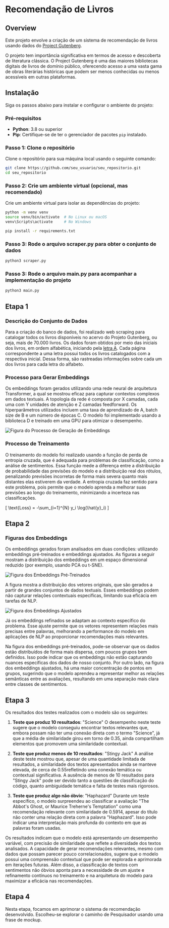 # Recomendação de Livros

## Overview

Este projeto envolve a criação de um sistema de recomendação de livros usando dados do [Project Gutenberg](https://www.gutenberg.org/). 

O projeto tem importância significativa em termos de acesso e descoberta de literatura clássica. O Project Gutenberg é uma das maiores bibliotecas digitais de livros de domínio público, oferecendo acesso a uma vasta gama de obras literárias históricas que podem ser menos conhecidas ou menos acessíveis em outras plataformas.

## Instalação

Siga os passos abaixo para instalar e configurar o ambiente do projeto:

### Pré-requisitos

- **Python**: 3.8 ou superior
- **Pip**: Certifique-se de ter o gerenciador de pacotes `pip` instalado.

### Passo 1: Clone o repositório

Clone o repositório para sua máquina local usando o seguinte comando:

```bash
git clone https://github.com/seu_usuario/seu_repositorio.git
cd seu_repositorio
```

### Passo 2: Crie um ambiente virtual (opcional, mas recomendado)
Crie um ambiente virtual para isolar as dependências do projeto:

```bash
python -m venv venv
source venv/bin/activate  # No Linux ou macOS
venv\Scripts\activate     # No Windows
```

```bash
pip install -r requirements.txt
```

### Passo 3: Rode o arquivo scraper.py para obter o conjunto de dados

```bash
python3 scraper.py
```

### Passo 3: Rode o arquivo main.py para acompanhar a implementação do projeto

```bash
python3 main.py
```

## Etapa 1

### Descrição do Conjunto de Dados

Para a criação do banco de dados, foi realizado web scraping para catalogar todos os livros disponíveis no acervo do Projeto Gutenberg, ou seja, mais de 70.000 livros. Os dados foram obtidos por meio das iniciais dos livros, em ordem alfabética, iniciando pela [letra A](https://www.gutenberg.org/browse/titles/a). Cada página correspondente a uma letra possui todos os livros catalogados com a respectiva inicial. Dessa forma, são rastreadas informações sobre cada um dos livros para cada letra do alfabeto.

### Processo para Gerar Embeddings

Os embeddings foram gerados utilizando uma rede neural de arquitetura Transformer, a qual se mostrou eficaz para capturar contextos complexos em dados textuais. A topologia da rede é composta por X camadas, cada uma com Y unidades de atenção e Z camadas feedforward. Os hiperparâmetros utilizados incluem uma taxa de aprendizado de A, batch size de B e um número de épocas C. O modelo foi implementado usando a biblioteca D e treinado em uma GPU para otimizar o desempenho.

![Figura do Processo de Geração de Embeddings](./img/distilbert_architecture.png)

### Processo de Treinamento

O treinamento do modelo foi realizado usando a função de perda de entropia cruzada, que é adequada para problemas de classificação, como a análise de sentimentos. Essa função mede a diferença entre a distribuição de probabilidade das previsões do modelo e a distribuição real dos rótulos, penalizando previsões incorretas de forma mais severa quanto mais distantes elas estiverem da verdade. A entropia cruzada faz sentido para este problema, pois permite que o modelo aprenda a melhorar suas previsões ao longo do treinamento, minimizando a incerteza nas classificações.

\[
\text{Loss} = -\sum_{i=1}^{N} y_i \log(\hat{y}_i)
\]

## Etapa 2

### Figuras dos Embeddings

Os embeddings gerados foram analisados em duas condições: utilizando embeddings pré-treinados e embeddings ajustados. As figuras a seguir mostram a distribuição dos embeddings em um espaço dimensional reduzido (por exemplo, usando PCA ou t-SNE).

![Figura dos Embeddings Pré-Treinados](./img/emb_originais.png)

A figura mostra a distribuição dos vetores originais, que são gerados a partir de grandes conjuntos de dados textuais. Esses embeddings podem não capturar relações contextuais específicas, limitando sua eficácia em tarefas de NLP.

![Figura dos Embeddings Ajustados](./img/emb_ajustados.png)

Já os embeddings refinados se adaptam ao contexto específico do problema. Esse ajuste permite que os vetores representem relações mais precisas entre palavras, melhorando a performance do modelo em aplicações de NLP ao proporcionar recomendações mais relevantes.

Na figura dos embeddings pré-treinados, pode-se observar que os dados estão distribuídos de forma mais dispersa, com poucos grupos bem definidos. Isso pode indicar que os embeddings não estão capturando nuances específicas dos dados de nosso conjunto. Por outro lado, na figura dos embeddings ajustados, há uma maior concentração de pontos em grupos, sugerindo que o modelo aprendeu a representar melhor as relações semânticas entre as avaliações, resultando em uma separação mais clara entre classes de sentimentos.

## Etapa 3

Os resultados dos testes realizados com o modelo são os seguintes:

1. **Teste que produz 10 resultados**: "Science"
O desempenho neste teste sugere que o modelo conseguiu encontrar textos relevantes que, embora possam não ter uma conexão direta com o termo "Science", já que a média de similaridade girou em torno de 0.35, ainda compartilham elementos que promovem uma similaridade contextual.

2. **Teste que produz menos de 10 resultados**: "Stingy Jack"
A análise deste teste mostrou que, apesar de uma quantidade limitada de resultados, a similaridade dos textos apresentados ainda se manteve elevada, de cerca de 0.55refletindo uma conexão temática ou contextual significativa. A ausência de menos de 10 resultados para "Stingy Jack" pode ser devido tanto a questões de classificação do código, quanto ambiguidade temática e falta de testes mais rigorosos.

3. **Teste que produz algo não óbvio**: "Haphazard"
Durante um teste específico, o modelo surpreendeu ao classificar a avaliação "The Abbot's Ghost, or Maurice Treherne's Temptation" como uma recomendação relevante com similaridade de 0.5914, apesar do título não conter uma relação direta com a palavra "Haphazard". Isso pode indicar uma interpretação mais profunda do contexto em que as palavras foram usadas.

Os resultados indicam que o modelo está apresentando um desempenho variável, com precisão de similaridade que reflete a diversidade dos textos analisados. A capacidade de gerar recomendações relevantes, mesmo com dados que possam parecer pouco correlacionados, sugere que o modelo possui uma compreensão contextual que pode ser explorada e aprimorada em iterações futuras. Além disso, a classificação de textos com sentimentos não óbvios aponta para a necessidade de um ajuste e refinamento contínuos no treinamento e na arquitetura do modelo para maximizar a eficácia nas recomendações.

## Etapa 4

Nesta etapa, focamos em aprimorar o sistema de recomendação desenvolvido. Escolheu-se explorar o caminho de Pesquisador usando uma frase de mockup.